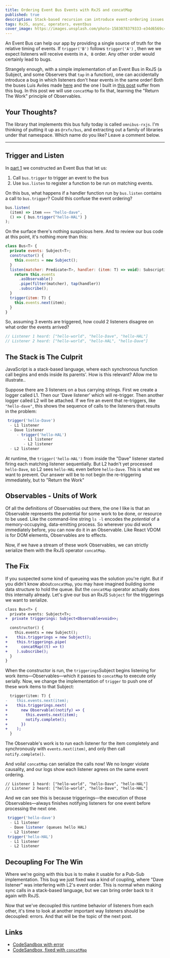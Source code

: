 ```yaml
---
title: Ordering Event Bus Events with RxJS and concatMap
published: true
description: Stack-based recursion can introduce event-ordering issues that RxJS concatMap can fix.
tags: RxJS, async, operators, eventbus
cover_image: https://images.unsplash.com/photo-1583078379333-e34d6569c406?ixlib=rb-1.2.1&ixid=MnwxMjA3fDB8MHxwaG90by1wYWdlfHx8fGVufDB8fHx8&auto=format&fit=crop&w=774&q=80
---
```


An Event Bus can help our app by providing a single source of truth for the relative timing of events. If `trigger('B')`  follows `trigger('A')` , then we we expect listeners will receive events in `A, B` order. Any other order would certainly lead to bugs.

Strangely enough, with a simple implementation of an Event Bus in RxJS (a Subject, and some Observers that `tap` in a function), one can accidentally introduce a bug in which listeners don't hear events in the same order! Both the buses Luis Aviles made  [here](https://www.thisdot.co/blog/how-to-implement-an-event-bus-in-typescript) and the one I built in [this post](https://dev.to/deanius/a-typesafe-event-bus-with-rxjs-5972) suffer from this bug. In this post we will use `concatMap` to fix that, learning the "Return The Work" principle of Observables.

## Your Thoughts?
The library that implements this bus fully today is called `omnibus-rxjs`. I'm thinking of putting it up as `@rxfx/bus`, and extracting out a family of libraries under that namespace. Which name do you like? Leave a comment below.

---

## Trigger and Listen
In [part 1](https://dev.to/deanius/a-typesafe-event-bus-with-rxjs-5972) we constructed an Event Bus that let us:

1.  Call  `bus.trigger`  to trigger an event to the bus
2.  Use `bus.listen` to register a function to be run on matching events.

On this bus, what happens if a handler function run by `bus.listen` contains a call to `bus.trigger`? Could this confuse the event ordering?

```js
bus.listen(
  (item) => item === "hello-dave",
  () => { bus.trigger("hello-HAL") }
);
```

On the surface there's nothing suspicious here. And to review our bus code at this point, it's nothing more than this:

```js
class Bus<T> {
  private events: Subject<T>;
  constructor() {
    this.events = new Subject();
  }
  listen(matcher: Predicate<T>, handler: (item: T) => void): Subscription {
    return this.events
      .asObservable()
      .pipe(filter(matcher), tap(handler))
      .subscribe();
  }
  trigger(item: T) {
    this.events.next(item);
  }
}
```

So, assuming 3 events are triggered, how could 2 listeners disagree on what order the events arrived?

```js
// Listener 1 heard: ["hello-world", "hello-Dave", "hello-HAL"]
// Listener 2 heard: ["hello-world", "hello-HAL", "hello-Dave"]
```

## The Stack is The Culprit
JavaScript is a stack-based language, where each synchronous function call begins and ends inside its parents'. How is this relevant? Allow me to illustrate..

Suppose there are 3 listeners on a bus carrying strings. First we create a logger called L1. Then our 'Dave listener' which will re-trigger. Then another logger called L2 will be attached. If we fire an event that re-triggers, like `"hello-dave"`, this shows the sequence of calls to the listeners that results in the problem:

```js
 trigger('hello-Dave')
  - L1 listener
  - Dave listener
     - trigger('hello-HAL')
	    - L1 listener
	    - L2 listener
  - L2 listener
```

At runtime, the `trigger('hello-HAL')` from inside the "Dave" listener started firing each matching listener sequentially. But L2 hadn't yet processed `hello-Dave`, so L2 sees `hello-HAL` even before `hello-Dave`. This is what we want to prevent. Our answer will be to not begin the re-triggering immediately, but to "Return the Work"

## Observables - Units of Work

Of all the definitions of Observables out there, the one I like is that an Observable represents the potential for some work to be done, or resource to be used. Like the command-line string `ls -l` encodes the *potential* of a memory-occupying, data-emitting process. So wherever you did work immediately before, you can now do it in an Observable. Like React VDOM is for DOM elements, Observables are to effects.

Now, if we have a stream of these work Observables, we can strictly serialize them with the RxJS operator `concatMap`.

## The Fix 
If you suspected some kind of queueing was the solution you're right. But if you didn't know about`concatMap`, you may have imagined building some data structure to hold the queue. But the `concatMap` operator actually does this internally already. Let's give our bus an RxJS  `Subject`  for the triggerings we want to serialize.

```diff
class Bus<T> {
  private events: Subject<T>;
+  private triggerings: Subject<Observable<void>>;

  constructor() {
    this.events = new Subject();
+    this.triggerings = new Subject();
+    this.triggerings.pipe(
+      concatMap((t) => t)
+    ).subscribe();
  }
}
```
When the constructor is run, the `triggerings`Subject begins listening for work items—Observables—which it passes to `concatMap` to execute only serially. Now, we change the implementation of `trigger` to push one of these work items to that Subject:

```diff
  trigger(item: T) {
-    this.events.next(item);  
+    this.triggerings.next(
+      new Observable((notify) => {
+        this.events.next(item);
+        notify.complete();
+      })
+    );
  }
```
The Observable's work is to run each listener for the item completely and synchronously with `events.next(item)`, and only then call `notify.complete()`.

And voila! `concatMap` can serialize the calls now! We no longer violate causality, and our logs show each listener agrees on the same event ordering.

```
// Listener 1 heard: ["hello-world", "hello-Dave", "hello-HAL"]
// Listener 2 heard: ["hello-world", "hello-Dave", "hello-HAL"]
```

And we can see this is because triggerings—the execution of those Observables—always finishes notifying listeners for one event before processing the next one.

```js
 trigger('hello-dave')
  - L1 listener
  - Dave listener (queues hello HAL)
  - L2 listener
 trigger('hello-HAL')
  - L1 listener
  - L2 listener
```

## Decoupling For The Win

Where we're going with this bus is to make it usable for a Pub-Sub implementation. This bug we just fixed was a kind of coupling, where "Dave listener" was interfering with L2's event order. This is normal when making sync calls in a stack-based language, but we can bring order back to it again with RxJS.

Now that we've decoupled this runtime behavior of listeners from each other, it's time to look at another important way listeners should be decoupled: errors. And that will be the topic of the next post.

## Links
- [CodeSandbox with error](https://codesandbox.io/s/minibus-2-sequence-error-1f1enf?file=/src/index.ts)
- [CodeSandbox, fixed with `concatMap`](https://codesandbox.io/s/minibus-3-sequence-fixed-w2jv53?file=/src/bus.ts)



